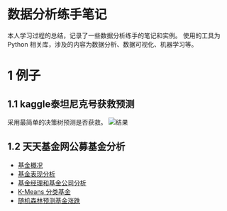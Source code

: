 # 数据分析练手笔记
本人学习过程的总结，记录了一些数据分析练手的笔记和实例。
使用的工具为 Python 相关库，涉及的内容为数据分析、数据可视化、机器学习等。
  
# 1 例子
## 1.1 kaggle泰坦尼克号获救预测
采用最简单的决策树预测是否获救。
![结果](https://raw.githubusercontent.com/leeliang/data-analysis-example-for-beginners/master/kaggle_titanic/tree.png)

## 1.2 天天基金网公募基金分析

* [基金概况](https://github.com/leeliang/data-analysis/tree/master/mutual_funds)
* [基金表现分析](https://github.com/leeliang/data-analysis/tree/master/mutual_funds)
* [基金经理和基金公司分析](https://github.com/leeliang/data-analysis/tree/master/mutual_funds)
* [K-Means 分类基金](https://github.com/leeliang/data-analysis/tree/master/mutual_funds)
* [随机森林预测基金涨跌](https://github.com/leeliang/data-analysis/tree/master/mutual_funds)
